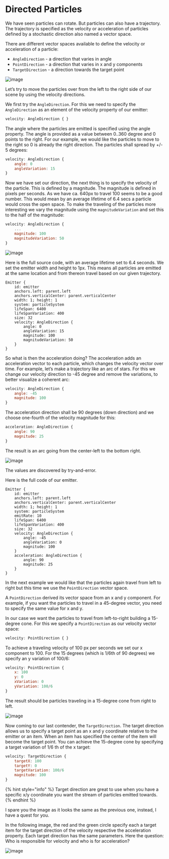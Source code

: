# Directed Particles

We have seen particles can rotate. But particles can also have a trajectory. The trajectory is specified as the velocity or acceleration of particles defined by a stochastic direction also named a vector space.

There are different vector spaces available to define the velocity or acceleration of a particle:

* `AngleDirection` - a direction that varies in angle
* `PointDirection` - a direction that varies in x and y components
* `TargetDirection` - a direction towards the target point

![image](assets/particle\_directions.png)

Let’s try to move the particles over from the left to the right side of our scene by using the velocity directions.

We first try the `AngleDirection`. For this we need to specify the `AngleDirection` as an element of the velocity property of our emitter:

```qml
velocity: AngleDirection { }
```

The angle where the particles are emitted is specified using the angle property. The angle is provided as a value between 0..360 degree and 0 points to the right. For our example, we would like the particles to move to the right so 0 is already the right direction. The particles shall spread by +/- 5 degrees:

```qml
velocity: AngleDirection {
    angle: 0
    angleVariation: 15
}
```

Now we have set our direction, the next thing is to specify the velocity of the particle. This is defined by a magnitude. The magnitude is defined in pixels per seconds. As we have ca. 640px to travel 100 seems to be a good number. This would mean by an average lifetime of 6.4 secs a particle would cross the open space. To make the traveling of the particles more interesting we vary the magnitude using the `magnitudeVariation` and set this to the half of the magnitude:

```qml
velocity: AngleDirection {
    ...
    magnitude: 100
    magnitudeVariation: 50
}
```

![image](assets/angledirection.png)

Here is the full source code, with an average lifetime set to 6.4 seconds. We set the emitter width and height to 1px. This means all particles are emitted at the same location and from thereon travel based on our given trajectory.

```
Emitter {
    id: emitter
    anchors.left: parent.left
    anchors.verticalCenter: parent.verticalCenter
    width: 1; height: 1
    system: particleSystem
    lifeSpan: 6400
    lifeSpanVariation: 400
    size: 32
    velocity: AngleDirection {
        angle: 0
        angleVariation: 15
        magnitude: 100
        magnitudeVariation: 50
    }
}
```

So what is then the acceleration doing? The acceleration adds an acceleration vector to each particle, which changes the velocity vector over time. For example, let’s make a trajectory like an arc of stars. For this we change our velocity direction to -45 degree and remove the variations, to better visualize a coherent arc:

```qml
velocity: AngleDirection {
    angle: -45
    magnitude: 100
}
```

The acceleration direction shall be 90 degrees (down direction) and we choose one-fourth of the velocity magnitude for this:

```qml
acceleration: AngleDirection {
    angle: 90
    magnitude: 25
}
```

The result is an arc going from the center-left to the bottom right.

![image](assets/angledirection2.png)

The values are discovered by try-and-error.

Here is the full code of our emitter.

```
Emitter {
    id: emitter
    anchors.left: parent.left
    anchors.verticalCenter: parent.verticalCenter
    width: 1; height: 1
    system: particleSystem
    emitRate: 10
    lifeSpan: 6400
    lifeSpanVariation: 400
    size: 32
    velocity: AngleDirection {
        angle: -45
        angleVariation: 0
        magnitude: 100
    }
    acceleration: AngleDirection {
        angle: 90
        magnitude: 25
    }
}
```

In the next example we would like that the particles again travel from left to right but this time we use the `PointDirection` vector space.

A `PointDirection` derived its vector space from an x and y component. For example, if you want the particles to travel in a 45-degree vector, you need to specify the same value for x and y.

In our case we want the particles to travel from left-to-right building a 15-degree cone. For this we specify a `PointDirection` as our velocity vector space:

```qml
velocity: PointDirection { }
```

To achieve a traveling velocity of 100 px per seconds we set our x component to 100. For the 15 degrees (which is 1/6th of 90 degrees) we specify an y variation of 100/6:

```qml
velocity: PointDirection {
    x: 100
    y: 0
    xVariation: 0
    yVariation: 100/6
}
```

The result should be particles traveling in a 15-degree cone from right to left.

![image](assets/pointdirection.png)

Now coming to our last contender, the `TargetDirection`. The target direction allows us to specify a target point as an x and y coordinate relative to the emitter or an item. When an item has specified the center of the item will become the target point. You can achieve the 15-degree cone by specifying a target variation of 1/6 th of the x target:

```qml
velocity: TargetDirection {
    targetX: 100
    targetY: 0
    targetVariation: 100/6
    magnitude: 100
}
```

{% hint style="info" %}
Target direction are great to use when you have a specific x/y coordinate you want the stream of particles emitted towards.
{% endhint %}

I spare you the image as it looks the same as the previous one, instead, I have a quest for you.

In the following image, the red and the green circle specify each a target item for the target direction of the velocity respective the acceleration property. Each target direction has the same parameters. Here the question: Who is responsible for velocity and who is for acceleration?

![image](assets/directionquest.png)
